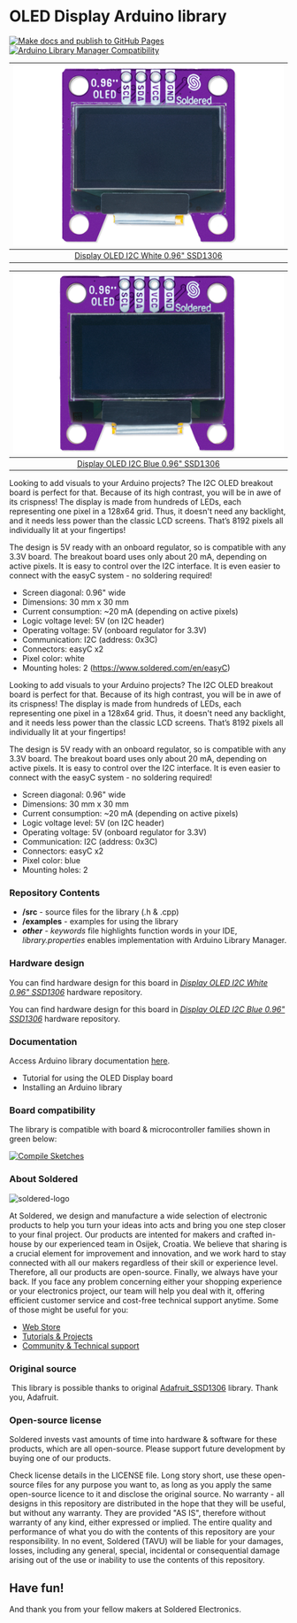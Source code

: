 # OLED Display Arduino library

[![Make docs and publish to GitHub Pages](https://github.com/SolderedElectronics/Soldered-OLED-Display-Arduino-Library/actions/workflows/make_docs.yml/badge.svg?branch=dev)](https://github.com/SolderedElectronics/Soldered-OLED-Display-Arduino-Library/actions/workflows/make_docs.yml)
[![Arduino Library Manager Compatibility](https://github.com/SolderedElectronics/Soldered-OLED-Display-Arduino-Library/actions/workflows/arduino_lint.yml/badge.svg?branch=dev)](https://github.com/SolderedElectronics/Soldered-OLED-Display-Arduino-Library/actions/workflows/arduino_lint.yml)


| ![Display OLED I2C White 0.96" SSD1306](https://github.com/SolderedElectronics/Display-OLED-I2C-White-0.96-hardware-design/blob/main/OUTPUTS/V1.2.2/333099.jpg) |
| :-------------------------------------------------------------------------------------------------------------------------------------------------------------: |
| [Display OLED I2C White 0.96" SSD1306](https://www.solde.red/333099) |

| ![Display OLED I2C Blue 0.96" SSD1306](https://github.com/SolderedElectronics/Display-OLED-I2C-Blue-0.96-hardware-design/blob/main/OUTPUTS/V1.2.2/333100.jpg) |
| :-----------------------------------------------------------------------------------------------------------------------------------------------------------: |
|                                              [Display OLED I2C Blue 0.96" SSD1306](https://www.solde.red/333100)                                              |

Looking to add visuals to your Arduino projects? The I2C OLED breakout board is perfect for that. Because of its high contrast, you will be in awe of its crispness! The display is made from hundreds of LEDs, each representing one pixel in a 128x64 grid. Thus, it doesn't need any backlight, and it needs less power than the classic LCD screens. That’s 8192 pixels all individually lit at your fingertips!

The design is 5V ready with an onboard regulator, so is compatible with any 3.3V board. The breakout board uses only about 20 mA, depending on active pixels. It is easy to control over the I2C interface. It is even easier to connect with the easyC system - no soldering required!

- Screen diagonal: 0.96" wide
- Dimensions: 30 mm x 30 mm
- Current consumption: ~20 mA (depending on active pixels)
- Logic voltage level: 5V (on I2C header)
- Operating voltage: 5V (onboard regulator for 3.3V)
- Communication: I2C (address: 0x3C)
- Connectors: easyC x2
- Pixel color: white
- Mounting holes: 2 (https://www.soldered.com/en/easyC)

Looking to add visuals to your Arduino projects? The I2C OLED breakout board is perfect for that. Because of its high contrast, you will be in awe of its crispness! The display is made from hundreds of LEDs, each representing one pixel in a 128x64 grid. Thus, it doesn't need any backlight, and it needs less power than the classic LCD screens. That’s 8192 pixels all individually lit at your fingertips!

The design is 5V ready with an onboard regulator, so is compatible with any 3.3V board. The breakout board uses only about 20 mA, depending on active pixels. It is easy to control over the I2C interface. It is even easier to connect with the easyC system - no soldering required!

- Screen diagonal: 0.96" wide
- Dimensions: 30 mm x 30 mm
- Current consumption: ~20 mA (depending on active pixels)
- Logic voltage level: 5V (on I2C header)
- Operating voltage: 5V (onboard regulator for 3.3V)
- Communication: I2C (address: 0x3C)
- Connectors: easyC x2
- Pixel color: blue
- Mounting holes: 2

### Repository Contents

- **/src** - source files for the library (.h & .cpp)
- **/examples** - examples for using the library
- **_other_** - _keywords_ file highlights function words in your IDE, _library.properties_ enables implementation with Arduino Library Manager.

### Hardware design

You can find hardware design for this board in [_Display OLED I2C White 0.96" SSD1306_](https://github.com/SolderedElectronics/Display-OLED-I2C-White-0.96-hardware-design) hardware repository.

You can find hardware design for this board in [_Display OLED I2C Blue 0.96" SSD1306_](https://github.com/SolderedElectronics/Display-OLED-I2C-Blue-0.96-hardware-design) hardware repository.

### Documentation

Access Arduino library documentation [here](https://SolderedElectronics.github.io/Soldered-OLED-Display-Arduino-Library/).

- Tutorial for using the OLED Display board
- Installing an Arduino library

### Board compatibility

The library is compatible with board & microcontroller families shown in green below:

[![Compile Sketches](http://github-actions.40ants.com/e-radionicacom/Soldered-OLED-Display-Arduino-Library/matrix.svg?branch=dev&only=Compile%20Sketches)](https://github.com/SolderedElectronics/Soldered-OLED-Display-Arduino-Library/actions/workflows/compile_test.yml)

### About Soldered

<img src="https://raw.githubusercontent.com/e-radionicacom/Soldered-Generic-Arduino-Library/dev/extras/Soldered-logo-color.png" alt="soldered-logo" width="500"/>

At Soldered, we design and manufacture a wide selection of electronic products to help you turn your ideas into acts and bring you one step closer to your final project. Our products are intented for makers and crafted in-house by our experienced team in Osijek, Croatia. We believe that sharing is a crucial element for improvement and innovation, and we work hard to stay connected with all our makers regardless of their skill or experience level. Therefore, all our products are open-source. Finally, we always have your back. If you face any problem concerning either your shopping experience or your electronics project, our team will help you deal with it, offering efficient customer service and cost-free technical support anytime. Some of those might be useful for you:

- [Web Store](https://www.soldered.com/shop)
- [Tutorials & Projects](https://soldered.com/learn)
- [Community & Technical support](https://soldered.com/community)

### Original source

​
This library is possible thanks to original [Adafruit_SSD1306](https://github.com/adafruit/Adafruit_SSD1306) library. Thank you, Adafruit.

### Open-source license

Soldered invests vast amounts of time into hardware & software for these products, which are all open-source. Please support future development by buying one of our products.

Check license details in the LICENSE file. Long story short, use these open-source files for any purpose you want to, as long as you apply the same open-source licence to it and disclose the original source. No warranty - all designs in this repository are distributed in the hope that they will be useful, but without any warranty. They are provided "AS IS", therefore without warranty of any kind, either expressed or implied. The entire quality and performance of what you do with the contents of this repository are your responsibility. In no event, Soldered (TAVU) will be liable for your damages, losses, including any general, special, incidental or consequential damage arising out of the use or inability to use the contents of this repository.

## Have fun!

And thank you from your fellow makers at Soldered Electronics.
